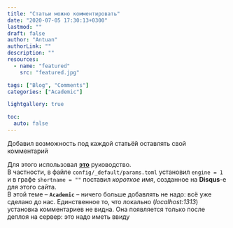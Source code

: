 ```yaml
---
title: "Статьи можно комментировать"
date: "2020-07-05 17:30:13+0300"
lastmod: ""
draft: false
author: "Antuan"
authorLink: ""
description: ""
resources:
  - name: "featured"
    src: "featured.jpg"

tags: ["Blog", "Comments"]
categories: ["Academic"]

lightgallery: true

toc:
  auto: false
---
```


Добавил возможность под каждой статьёй оставлять свой комментарий
<!--more-->
Для этого использовал [**это**](https://sourcethemes.com/academic/docs/customization/#comments) руководство.  
В частности, в файле `config/_default/params.toml` установил `engine = 1` и в графе `shortname = ""` поставил *короткое имя*, созданное на **Disqus**-e для этого сайта.  
В этой теме – **`Academic`** – ничего больше добавлять не надо: всё уже сделано до нас. Единственное то, что локально (*localhost:1313*) установка комментариев не видна. Она появляется только после деплоя на сервер: это надо иметь ввиду
